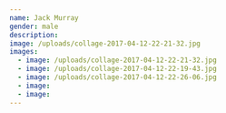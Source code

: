 ```yaml
---
name: Jack Murray
gender: male
description:
image: /uploads/collage-2017-04-12-22-21-32.jpg
images:
  - image: /uploads/collage-2017-04-12-22-21-32.jpg
  - image: /uploads/collage-2017-04-12-22-19-43.jpg
  - image: /uploads/collage-2017-04-12-22-26-06.jpg
  - image:
  - image:
---
```



